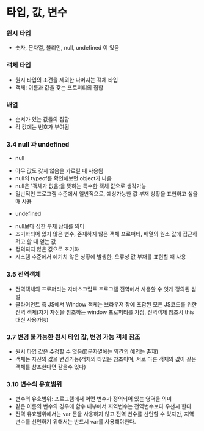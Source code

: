 # 타입, 값, 변수

### 원시 타입
- 숫자, 문자열, 불리언, null, undefined 이 있음

### 객체 타입
- 원시 타입의 조건을 제외한 나머지는 객체 타입
- 객체: 이름과 값을 갖는 프로퍼티의 집합

### 배열
- 순서가 있는 값들의 집합
- 각 값에는 번호가 부여됨

### 3.4 null 과 undefined
* null 
- 아무 값도 갖지 않음을 가르킬 때 사용됨
- null의 typeof를 확인해보면 object가 나옴
- null은 '객체가 없음;을 뜻하는 특수한 객체 값으로 생각가능
- 일반적인 프로그램 수준에서 일반적으로, 예상가능한 값 부재 상황을 표현하고 싶을 때 사용

* undefined
- null보다 심한 부재 상태를 의미
- 초기화되어 있지 않은 변수, 존재하지 않은 객체 프로퍼티, 배열의 원소 값에 접근하려고 할 때 얻는 값
- 정의되지 않은 값으로 초기화
- 시스템 수준에서 예기치 않은 상황에 발생한, 오류성 값 부재를 표현할 때 사용

### 3.5 전역객체
- 전역객체의 프로퍼티는 자바스크립트 프로그램 전역에서 사용할 수 잇게 정의된 심벌
- 클라이언트 측 JS에서 Window 객체는 브라우저 창에 포함된 모든 JS코드를 위한 전역 객체(자기 자신을 참조하는 window 프로퍼티를 가짐, 전역객체 참조시 this 대신 사용가능)

### 3.7 변경 불가능한 원시 타입 값, 변경 가능 객체 참조
- 원시 타입 값은 수정할 수 없음([)문자열에는 약간의 예외는 존재)
- 객체는 자신의 값을 변경가능(객체의 타입은 참조이며, 서로 다른 객체의 값이 같은 객체를 참조한다면 같을수 있다)

### 3.10 변수의 유효범위
- 변수의 유효범위: 프로그램에서 어떤 변수가 정의되어 있는 영역을 의미
- 같은 이름의 변수의 경우에 함수 내부에서 지역변수는 전역변수보다 우선시 한다.
- 전역 유효범위에서는 var 문을 사용하지 않고 전역 변수를 선언할 수 있지만, 지역변수를 선언하기 위해서는 반드시 var를 사용해야한다.


